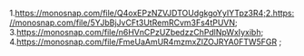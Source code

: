 1.https://monosnap.com/file/Q4oxEPzNZVJDTOUdgkgoYyIYTpz3R4;2.https://monosnap.com/file/5YJbBjJvCFt3UtRemRCvm3Fs4tPUVN; 3.https://monosnap.com/file/n6HVnCPzUZbedzzChPdlNpWxIyxibh; 4.https://monosnap.com/file/FmeUaAmUR4mzmxZlZOJRYA0FTW5FGR ;

